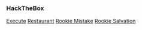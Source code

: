 ### HackTheBox

[Execute](hackthebox/execute)
[Restaurant](hackthebox/restaurant)
[Rookie Mistake](hackthebox/rookie-mistake)
[Rookie Salvation](hackthebox/rookie-salvation)
